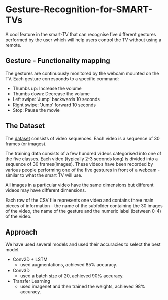 # Gesture-Recognition-for-SMART-TVs
A cool feature in the smart-TV that can recognise five different gestures performed by the user which will help users control the TV without using a remote.  

## Gesture - Functionality mapping
The gestures are continuously monitored by the webcam mounted on the TV. Each gesture corresponds to a specific command:

 - Thumbs up:  Increase the volume
 - Thumbs down: Decrease the volume
 - Left swipe: 'Jump' backwards 10 seconds
 - Right swipe: 'Jump' forward 10 seconds  
 - Stop: Pause the movie
 
## The Dataset  

The [dataset](https://drive.google.com/uc?id=1ehyrYBQ5rbQQe6yL4XbLWe3FMvuVUGiL) consists of video sequences. Each video is a sequence of 30 frames (or images).  

The training data consists of a few hundred videos categorised into one of the five classes. Each video (typically 2-3 seconds long) is divided into a sequence of 30 frames(images). These videos have been recorded by various people performing one of the five gestures in front of a webcam - similar to what the smart TV will use.  

All images in a particular video have the same dimensions but different videos may have different dimensions.

Each row of the CSV file represents one video and contains three main pieces of information - the name of the subfolder containing the 30 images of the video, the name of the gesture and the numeric label (between 0-4) of the video. 

## Approach

We have used several models and used their accuracies to select the best model. 
- Conv2D + LSTM
  - used augmentations, achieved 85% accuracy.
- Conv3D
  - used a batch size of 20, achieved 90% accuracy.
- Transfer Learning
  - used imagenet and then trained the weights, achieved 98% accuracy.

## 
